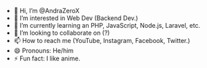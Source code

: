 - 👋 Hi, I’m @AndraZeroX
- 👀 I’m interested in Web Dev (Backend Dev.)
- 🌱 I’m currently learning an PHP, JavaScript, Node.js, Laravel, etc.
- 💞️ I’m looking to collaborate on (?)
- 📫 How to reach me (YouTube, Instagram, Facebook, Twitter.)
- 😄 Pronouns: He/him
- ⚡ Fun fact: I like anime.

<!---
AndraZeroX/AndraZeroX is a ✨ special ✨ repository because its `README.md` (this file) appears on your GitHub profile.
You can click the Preview link to take a look at your changes.
--->
